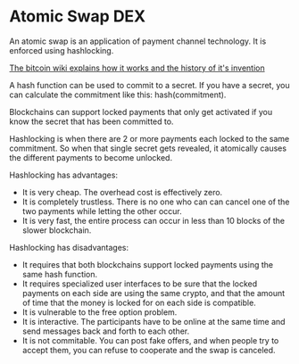 Atomic Swap DEX
==============

An atomic swap is an application of payment channel technology. It is enforced using hashlocking.

[The bitcoin wiki explains how it works and the history of it's invention](https://en.bitcoin.it/wiki/Atomic_swap)

A hash function can be used to commit to a secret. If you have a secret, you can calculate the commitment like this: hash(commitment).

Blockchains can support locked payments that only get activated if you know the secret that has been committed to.

Hashlocking is when there are 2 or more payments each locked to the same commitment. So when that single secret gets revealed, it atomically causes the different payments to become unlocked.

Hashlocking has advantages:

* It is very cheap. The overhead cost is effectively zero.
* It is completely trustless. There is no one who can can cancel one of the two payments while letting the other occur.
* It is very fast, the entire process can occur in less than 10 blocks of the slower blockchain.

Hashlocking has disadvantages:

* It requires that both blockchains support locked payments using the same hash function.
* It requires specialized user interfaces to be sure that the locked payments on each side are using the same crypto, and that the amount of time that the money is locked for on each side is compatible.
* It is vulnerable to the free option problem.
* It is interactive. The participants have to be online at the same time and send messages back and forth to each other.
* It is not commitable. You can post fake offers, and when people try to accept them, you can refuse to cooperate and the swap is canceled.
